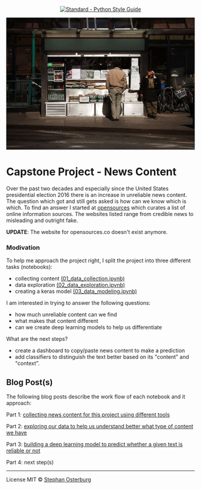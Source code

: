 <p align="center">
    <a href="https://www.python.org/dev/peps/"><img src="https://img.shields.io/badge/code_style-standard-brightgreen.svg" alt="Standard - Python Style Guide"></a>
</p>

<center><img src='images/newsstand.jpg'></center>

    
# Capstone Project - News Content

Over the past two decades and especially since the United States presidential election 2016 there is an increase in unreliable news content. The question which got and still gets asked is how can we know which is which. To find an answer I started at [opensources](http://www.opensources.co/) which curates a list of online information sources. The websites listed range from credible news to misleading and outright fake.

__UPDATE__: The website for opensources.co doesn't exist anymore.

### Modivation

To help me approach the project right, I split the project into three different tasks (notebooks):

+ collecting content [(01_data_collection.ipynb)](01_data_collection.ipynb)
+ data exploration [(02_data_exploration.ipynb)](02_data_exploration.ipynb)
+ creating a keras model [(03_data_modeling.ipynb)](03_data_modeling.ipynb)

I am interested in trying to answer the following questions:

+ how much unreliable content can we find
+ what makes that content different
+ can we create deep learning models to help us differentiate

What are the next steps?

+ create a dashboard to copy/paste news content to make a prediction
+ add classifiers to distinguish the text better based on its "content" and "context".

## Blog Post(s)

The following blog posts describe the work flow of each notebook and it approach:

Part 1: [collecting news content for this project using different tools](https://data-ocean.github.io/text_classification_part_1/)

Part 2: [exploring our data to help us understand better what type of content we have](https://data-ocean.github.io/text_classification_part_2/)

Part 3: [building a deep learning model to predict whether a given text is reliable or not](https://data-ocean.github.io/text_classification_part_3/)

Part 4: next step(s)

---

License MIT © [Stephan Osterburg](https://stephanosterburg.github.io)
